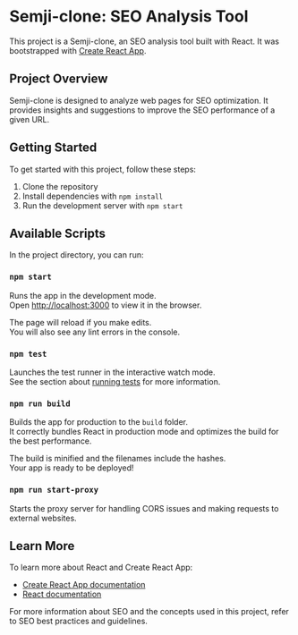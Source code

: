 # Semji-clone: SEO Analysis Tool

This project is a Semji-clone, an SEO analysis tool built with React. It was bootstrapped with [Create React App](https://github.com/facebook/create-react-app).

## Project Overview

Semji-clone is designed to analyze web pages for SEO optimization. It provides insights and suggestions to improve the SEO performance of a given URL.

## Getting Started

To get started with this project, follow these steps:

1. Clone the repository
2. Install dependencies with `npm install`
3. Run the development server with `npm start`

## Available Scripts

In the project directory, you can run:

### `npm start`

Runs the app in the development mode.\
Open [http://localhost:3000](http://localhost:3000) to view it in the browser.

The page will reload if you make edits.\
You will also see any lint errors in the console.

### `npm test`

Launches the test runner in the interactive watch mode.\
See the section about [running tests](https://facebook.github.io/create-react-app/docs/running-tests) for more information.

### `npm run build`

Builds the app for production to the `build` folder.\
It correctly bundles React in production mode and optimizes the build for the best performance.

The build is minified and the filenames include the hashes.\
Your app is ready to be deployed!

### `npm run start-proxy`

Starts the proxy server for handling CORS issues and making requests to external websites.

## Learn More

To learn more about React and Create React App:

- [Create React App documentation](https://facebook.github.io/create-react-app/docs/getting-started)
- [React documentation](https://reactjs.org/)

For more information about SEO and the concepts used in this project, refer to SEO best practices and guidelines.
